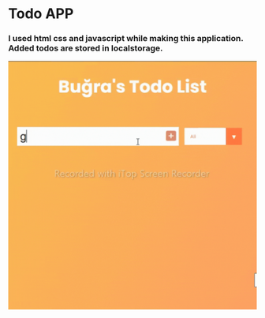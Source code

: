 # Todo APP

### I used html css and javascript while making this application. Added todos are stored in localstorage.


![gif](app.gif)